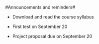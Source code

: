 #Announcements and reminders#

- Download and read the course syllabus

- First test on September 20

- Project proposal due on September 20
